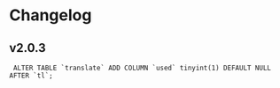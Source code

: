 # Changelog

## v2.0.3

     ALTER TABLE `translate` ADD COLUMN `used` tinyint(1) DEFAULT NULL AFTER `tl`;
